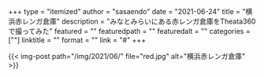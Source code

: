 +++
type = "itemized"
author = "sasaendo"
date = "2021-06-24"
title = "横浜赤レンガ倉庫"
description = "みなとみらいにある赤レンガ倉庫をTheata360で撮ってみた"
featured = ""
featuredpath = ""
featuredalt = ""
categories = [""]
linktitle = ""
format = ""
link = "#"
+++

{{< img-post path="/img/2021/06/" file="red.jpg" alt="横浜赤レンガ倉庫" >}}
